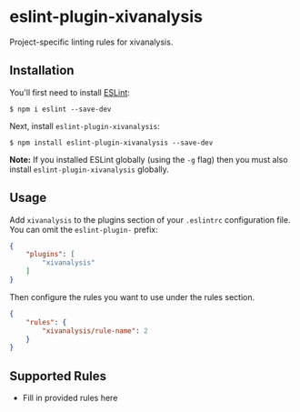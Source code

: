 # eslint-plugin-xivanalysis

Project-specific linting rules for xivanalysis.

## Installation

You'll first need to install [ESLint](http://eslint.org):

```
$ npm i eslint --save-dev
```

Next, install `eslint-plugin-xivanalysis`:

```
$ npm install eslint-plugin-xivanalysis --save-dev
```

**Note:** If you installed ESLint globally (using the `-g` flag) then you must also install `eslint-plugin-xivanalysis` globally.

## Usage

Add `xivanalysis` to the plugins section of your `.eslintrc` configuration file. You can omit the `eslint-plugin-` prefix:

```json
{
	"plugins": [
		"xivanalysis"
	]
}
```


Then configure the rules you want to use under the rules section.

```json
{
	"rules": {
		"xivanalysis/rule-name": 2
	}
}
```

## Supported Rules

* Fill in provided rules here





